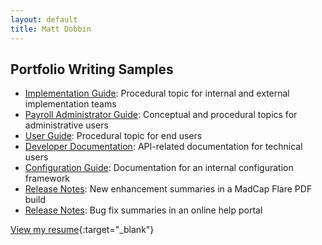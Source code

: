```yaml
---
layout: default
title: Matt Dobbin
---
```


<!--
## About Me
I’m a technical writer with experience in end-user and configuration documentation for enterprise software. APIs, SaaS, and developer docs.

[View My Resume](resume.md)
-->

## Portfolio Writing Samples

- <a href="assets/pdfs/dfig.jpg" target="_blank" rel="noopener">Implementation Guide</a>: Procedural topic for internal and external implementation teams
- <a href="assets/pdfs/ERR.pdf" target="_blank" rel="noopener">Payroll Administrator Guide</a>: Conceptual and procedural topics for administrative users
- <a href="assets/pdfs/dfig2.jpg" target="_blank" rel="noopener">User Guide</a>: Procedural topic for end users
- <a href="assets/pdfs/API.pdf" target="_blank" rel="noopener">Developer Documentation</a>: API-related documentation for technical users
- <a href="assets/pdfs/t1doc1.pdf" target="_blank" rel="noopener">Configuration Guide</a>: Documentation for an internal configuration framework
- <a href="assets/pdfs/dfrn1.pdf" target="_blank" rel="noopener">Release Notes</a>: New enhancement summaries in a MadCap Flare PDF build
- <a href="assets/pdfs/dfbugs.jpg" target="_blank" rel="noopener">Release Notes</a>: Bug fix summaries in an online help portal

[View my resume](assets/pdfs/resume.pdf){:target="_blank"}

<!--
## Education and Certificates
- <a href="https://umanitoba.ca/extended-education/programs-and-courses/process-and-technology-management/artificial-intelligence" target="_blank" rel="noopener noreferrer">Developing Machine Learning Solutions</a> - University of Manitoba
- <a href="assets/pdfs/2022-03-13_fundamentals-of-ux-writing-en.pdf" target="_blank" rel="noopener">User Experience (UX) Writing</a> - Seneca College
- <a href="https://idratherbewriting.com/learnapidoc/" target="_blank" rel="noopener">Documenting APIs</a> - I'd Rather Be Writing 
- <a href="https://junocollege.com/course/web-development/" target="_blank" rel="noopener">Web Development</a> - Juno College of Technology
- <a href="https://www.credly.com/badges/5275d9c2-932d-4f77-9f74-a62e65a6ad32/public_url" target="_blank" rel="noopener noreferrer">CompTIA A+</a>
- <a href="https://students.carleton.ca/careers/bachelor-of-communication-and-media-studies/#communication-and-media-studies" target="_blank" rel="noopener noreferrer">Bachelor's degree in Communications</a> - Carleton University
-->

